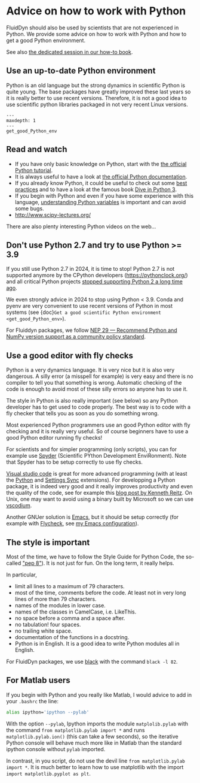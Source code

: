 # Advice on how to work with Python

FluidDyn should also be used by scientists that are not experienced in Python. We provide
some advice on how to work with Python and how to get a good Python environment.

See also
[the dedicated session in our how-to book](https://fluidhowto.readthedocs.io/en/latest/python.html).

## Use an up-to-date Python environment

Python is an old language but the strong dynamics in scientific Python is quite young.
The base packages have greatly improved these last years so it is really better to use
recent versions. Therefore, it is not a good idea to use scientific python libraries
packaged in not very recent Linux versions.

```{toctree}
---
maxdepth: 1
---
get_good_Python_env
```

## Read and watch

- If you have only basic knowledge on Python, start with the
  [the official Python tutorial](https://docs.python.org/3/tutorial/index.html).
- It is always useful to have a look at
  [the official Python documentation](https://www.python.org/doc/).
- If you already know Python, it could be useful to check out some
  [best practices](http://docs.python-guide.org/en/latest/) and to have a look at the
  famous book [Dive in Python 3](http://www.diveintopython3.net/).
- If you begin with Python and even if you have some experience with this language,
  [understanding Python variables](http://foobarnbaz.com/2012/07/08/understanding-python-variables/)
  is important and can avoid some bugs.
- <http://www.scipy-lectures.org/>

There are also plenty interesting Python videos on the web...

## Don't use Python 2.7 and try to use Python >= 3.9

If you still use Python 2.7 in 2024, it is time to stop! Python 2.7 is not supported
anymore by the CPython developers (<https://pythonclock.org/>) and all critical Python
projects [stopped supporting Python 2 a long time ago](https://python3statement.org/).

We even strongly advice in 2024 to stop using Python \< 3.9. Conda and pyenv are very
convenient to use recent versions of Python in most systems (see
{doc}`Get a good scientific Python environment <get_good_Python_env>`).

For Fluiddyn packages, we follow
[NEP 29 — Recommend Python and NumPy version support as a community policy standard](https://numpy.org/neps/nep-0029-deprecation_policy.html).

## Use a good editor with fly checks

Python is a very dynamics language. It is very nice but it is also very dangerous. A
silly error (a misspell for example) is very easy and there is no compiler to tell you
that something is wrong. Automatic checking of the code is enough to avoid most of these
silly errors so anyone has to use it.

The style in Python is also really important (see below) so any Python developer has to
get used to code properly. The best way is to code with a fly checker that tells you as
soon as you do something wrong.

Most experienced Python programmers use an good Python editor with fly checking and it is
really very useful. So of course beginners have to use a good Python editor running fly
checks!

For scientists and for simpler programming (only scripts), you can for example use
[Spyder](https://github.com/spyder-ide/spyder) (Scientific PYthon Development
EnviRonment). Note that Spyder has to be setup correctly to use fly checks.

[Visual studio code](https://code.visualstudio.com/) is great for more advanced
programming (with at least the
[Python](https://marketplace.visualstudio.com/items?itemName=ms-python.python) and
[Settings Sync](https://marketplace.visualstudio.com/items?itemName=Shan.code-settings-sync)
extensions). For developping a Python package, it is indeed very good and it really
improves productivity and even the quality of the code, see for example this
[blog post by Kenneth Reitz](https://www.kennethreitz.org/essays/why-you-should-use-vs-code-if-youre-a-python-developer).
On Unix, one may want to avoid using a binary built by Microsoft so we can use
[vscodium](https://github.com/VSCodium/vscodium).

Another GNUer solution is [Emacs](https://www.gnu.org/software/emacs/), but it should be
setup correctly (for example with [Flycheck](http://flycheck.readthedocs.org), see
[my Emacs configuration](https://foss.heptapod.net/fluiddyn/fluid_emacs.d)).

## The style is important

Most of the time, we have to follow the Style Guide for Python Code, the so-called
["pep 8"](https://www.python.org/dev/peps/pep-0008/)). It is not just for fun. On the
long term, it really helps.

In particular,

- limit all lines to a maximum of 79 characters.
- most of the time, comments before the code. At least not in very long lines of more
  than 79 characters.
- names of the modules in lower case.
- names of the classes in CamelCase, i.e. LikeThis.
- no space before a comma and a space after.
- no tabulation! four spaces.
- no trailing white space.
- documentation of the functions in a docstring.
- Python is in English. It is a good idea to write Python modules all in English.

For FluidDyn packages, we use [black](https://github.com/ambv/black) with the command
`black -l 82`.

## For Matlab users

If you begin with Python and you really like Matlab, I would advice to add in your
`.bashrc` the line:

```sh
alias ipython='ipython --pylab'
```

With the option `--pylab`, Ipython imports the module `matplolib.pylab` with the command
`from matplotlib.pylab import *` and runs `matplotlib.pylab.ion()` (this can take a few
seconds), so the iterative Python console will behave much more like in Matlab than the
standard ipython console without `pylab` imported.

In contrast, in you script, do not use the devil line `from matplotlib.pylab import *`.
It is much better to learn how to use matplotlib with the import
`import matplotlib.pyplot as plt`.
